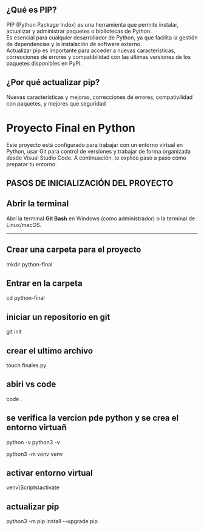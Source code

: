 ## ¿Qué es PIP?

PIP (Python Package Index) es una herramienta que permite instalar, actualizar y administrar paquetes o bibliotecas de Python.  
Es esencial para cualquier desarrollador de Python, ya que facilita la gestión de dependencias y la instalación de software externo.  
Actualizar pip es importante para acceder a nuevas características, correcciones de errores y compatibilidad con las últimas versiones de los paquetes disponibles en PyPI.

## ¿Por qué actualizar pip?

Nuevas características y mejoras, correcciones de errores, compativilidad con paquetes, y mejores que seguridad

# Proyecto Final en Python

Este proyecto está configurado para trabajar con un entorno virtual en Python, usar Git para control de versiones y trabajar de forma organizada desde Visual Studio Code. A continuación, te explico paso a paso cómo preparar tu entorno.


## PASOS DE INICIALIZACIÓN DEL PROYECTO

## Abrir la terminal
Abrí la terminal **Git Bash** en Windows (como administrador) o la terminal de Linux/macOS.

---

## Crear una carpeta para el proyecto

mkdir python-final

## Entrar en la carpeta

cd python-final

## iniciar un repositorio en git

git init

## crear el ultimo archivo

touch finales.py 

## abiri vs code

code .

## se verifica la vercion pde python y se crea el entorno virtuañ

python -v
python3 -v

python3 -m venv venv

## activar entorno virtual

venv\Scripts\activate

## actualizar pip

python3 -m pip install --upgrade pip


